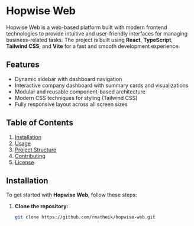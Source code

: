 # Hopwise Web

Hopwise Web is a web-based platform built with modern frontend technologies to provide intuitive and user-friendly interfaces for managing business-related tasks. The project is built using **React**, **TypeScript**, **Tailwind CSS**, and **Vite** for a fast and smooth development experience.

## Features

- Dynamic sidebar with dashboard navigation
- Interactive company dashboard with summary cards and visualizations
- Modular and reusable component-based architecture
- Modern CSS techniques for styling (Tailwind CSS)
- Fully responsive layout across all screen sizes

## Table of Contents

1. [Installation](#installation)
2. [Usage](#usage)
3. [Project Structure](#project-structure)
4. [Contributing](#contributing)
5. [License](#license)

## Installation

To get started with **Hopwise Web**, follow these steps:

1. **Clone the repository:**

   ```bash
   git clone https://github.com/rmatheik/hopwise-web.git
